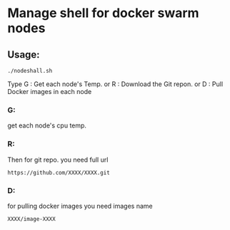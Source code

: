 # Manage shell for docker swarm nodes
## Usage:

```/bin/bash
./nodeshall.sh
```
Type G : Get each node's Temp. or R : Download the Git repon. or D : Pull Docker images in each node
### G:
get each node's cpu temp.

### R:
Then for git repo. you need full url
```/bin/bash
https://github.com/XXXX/XXXX.git
```
### D:
for pulling docker images you need images name
```/bin/bash
XXXX/image-XXXX
```
